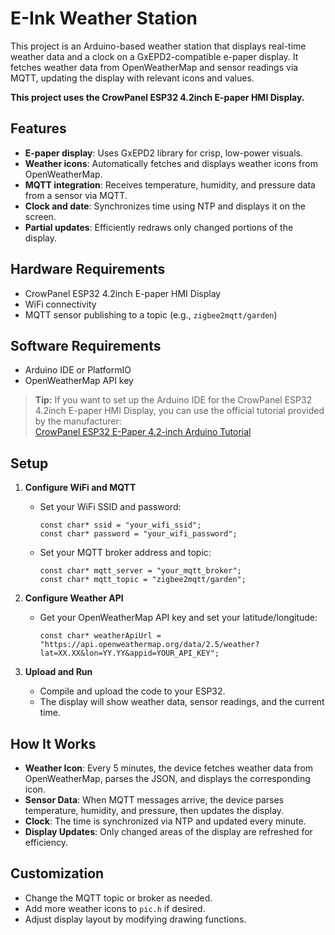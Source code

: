 # E-Ink Weather Station

This project is an Arduino-based weather station that displays real-time weather data and a clock on a GxEPD2-compatible e-paper display. It fetches weather data from OpenWeatherMap and sensor readings via MQTT, updating the display with relevant icons and values.

**This project uses the CrowPanel ESP32 4.2inch E-paper HMI Display.**

## Features

- **E-paper display**: Uses GxEPD2 library for crisp, low-power visuals.
- **Weather icons**: Automatically fetches and displays weather icons from OpenWeatherMap.
- **MQTT integration**: Receives temperature, humidity, and pressure data from a sensor via MQTT.
- **Clock and date**: Synchronizes time using NTP and displays it on the screen.
- **Partial updates**: Efficiently redraws only changed portions of the display.

## Hardware Requirements

- CrowPanel ESP32 4.2inch E-paper HMI Display
- WiFi connectivity
- MQTT sensor publishing to a topic (e.g., `zigbee2mqtt/garden`)

## Software Requirements

- Arduino IDE or PlatformIO
- OpenWeatherMap API key

> **Tip:** If you want to set up the Arduino IDE for the CrowPanel ESP32 4.2inch E-paper HMI Display, you can use the official tutorial provided by the manufacturer:  
> [CrowPanel ESP32 E-Paper 4.2-inch Arduino Tutorial](https://www.elecrow.com/wiki/CrowPanel_ESP32_E-Paper_4.2-inch_Arduino_Tutorial.html)

## Setup

1. **Configure WiFi and MQTT**
   - Set your WiFi SSID and password:
     ```arduino
     const char* ssid = "your_wifi_ssid";
     const char* password = "your_wifi_password";
     ```
   - Set your MQTT broker address and topic:
     ```arduino
     const char* mqtt_server = "your_mqtt_broker";
     const char* mqtt_topic = "zigbee2mqtt/garden";
     ```

2. **Configure Weather API**
   - Get your OpenWeatherMap API key and set your latitude/longitude:
     ```arduino
     const char* weatherApiUrl = "https://api.openweathermap.org/data/2.5/weather?lat=XX.XX&lon=YY.YY&appid=YOUR_API_KEY";
     ```

3. **Upload and Run**
   - Compile and upload the code to your ESP32.
   - The display will show weather data, sensor readings, and the current time.

## How It Works

- **Weather Icon**: Every 5 minutes, the device fetches weather data from OpenWeatherMap, parses the JSON, and displays the corresponding icon.
- **Sensor Data**: When MQTT messages arrive, the device parses temperature, humidity, and pressure, then updates the display.
- **Clock**: The time is synchronized via NTP and updated every minute.
- **Display Updates**: Only changed areas of the display are refreshed for efficiency.

## Customization

- Change the MQTT topic or broker as needed.
- Add more weather icons to `pic.h` if desired.
- Adjust display layout by modifying drawing functions.